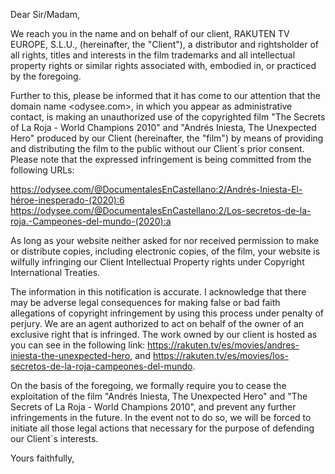 

Dear Sir/Madam,

We reach you in the name and on behalf of our client, RAKUTEN TV EUROPE, S.L.U., (hereinafter, the "Client"), a distributor and rightsholder of all rights, titles and interests in the film trademarks and all intellectual property rights or similar rights associated with, embodied in, or practiced by the foregoing.

Further to this, please be informed that it has come to our attention that the domain name <odysee.com>, in which you appear as administrative contact, is making an unauthorized use of the copyrighted film "The Secrets of La Roja - World Champions 2010" and "Andrés Iniesta, The Unexpected Hero" produced by our Client (hereinafter, the "film") by means of providing and distributing the film to the public without our Client´s prior consent. Please note that the expressed infringement is being committed from the following URLs:

https://odysee.com/@DocumentalesEnCastellano:2/Andrés-Iniesta-El-héroe-inesperado-(2020):6
https://odysee.com/@DocumentalesEnCastellano:2/Los-secretos-de-la-roja.-Campeones-del-mundo-(2020):a


As long as your website neither asked for nor received permission to make or distribute copies, including electronic copies, of the film, your website is wilfully infringing our Client Intellectual Property rights under Copyright International Treaties.

The information in this notification is accurate. I acknowledge that there may be adverse legal consequences for making false or bad faith allegations of copyright infringement by using this process under penalty of perjury. We are an agent authorized to act on behalf of the owner of an exclusive right that is infringed. The work owned by our client is hosted as you can see in the following link: https://rakuten.tv/es/movies/andres-iniesta-the-unexpected-hero, and https://rakuten.tv/es/movies/los-secretos-de-la-roja-campeones-del-mundo.

On the basis of the foregoing, we formally require you to cease the exploitation of the film "Andrés Iniesta, The Unexpected Hero" and "The Secrets of La Roja - World Champions 2010", and prevent any further infringements in the future. In the event not to do so, we will be forced to initiate all those legal actions that necessary for the purpose of defending our Client´s interests.

Yours faithfully,
